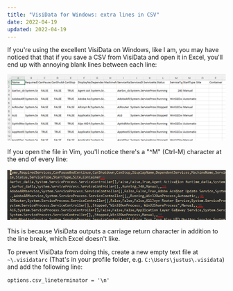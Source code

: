 ```yaml
---
title: "VisiData for Windows: extra lines in CSV"
date: 2022-04-19
updated: 2022-04-19
---
```

If you're using the excellent VisiData on Windows, like I am, you may have noticed that that if you save a CSV from VisiData and open it in Excel, you'll end up with annoying blank lines between each line:

![](visidata_csv_1.png)

If you open the file in Vim, you'll notice there's a "^M" (Ctrl-M) character at the end of every line:

![](visidata_csv_2.png)

This is because VisiData outputs a carriage return character in addition to the line break, which Excel doesn't like.

To prevent VisiData from doing this, create a new empty text file at `~\.visidatarc` (That's in your profile folder, e.g. `C:\Users\justus\.visidata`) and add the following line:

```md
options.csv_lineterminator = '\n'
```
